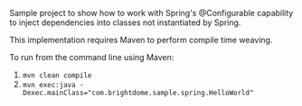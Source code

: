 Sample project to show how to work with Spring's @Configurable capability to inject dependencies into classes not instantiated by Spring.

This implementation requires Maven to perform compile time weaving.

To run from the command line using Maven:

1. `mvn clean compile`
2. `mvn exec:java -Dexec.mainClass="com.brightdome.sample.spring.HelloWorld"`
